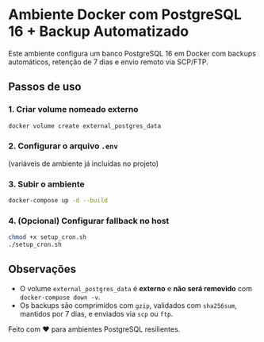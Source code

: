 # Ambiente Docker com PostgreSQL 16 + Backup Automatizado

Este ambiente configura um banco PostgreSQL 16 em Docker com backups automáticos, retenção de 7 dias e envio remoto via SCP/FTP.

## Passos de uso

### 1. Criar volume nomeado externo

```bash
docker volume create external_postgres_data
```

### 2. Configurar o arquivo `.env`

(variáveis de ambiente já incluídas no projeto)

### 3. Subir o ambiente

```bash
docker-compose up -d --build
```

### 4. (Opcional) Configurar fallback no host

```bash
chmod +x setup_cron.sh
./setup_cron.sh
```

## Observações

- O volume `external_postgres_data` é **externo** e **não será removido** com `docker-compose down -v`.
- Os backups são comprimidos com `gzip`, validados com `sha256sum`, mantidos por 7 dias, e enviados via `scp` ou `ftp`.

Feito com ❤️ para ambientes PostgreSQL resilientes.
